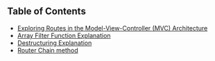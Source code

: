 ## Table of Contents

- [Exploring Routes in the Model-View-Controller (MVC) Architecture](/NOTES.md#exploring-routes-in-the-model-view-controller-mvc-architecture)
- [Array Filter Function Explanation](/NOTES.md#array-filter-function-explanation)
- [Destructuring Explanation](/NOTES.md#Destructuring)
- [Router Chain method](/NOTES.md#RouterChainMethodinExpress)
